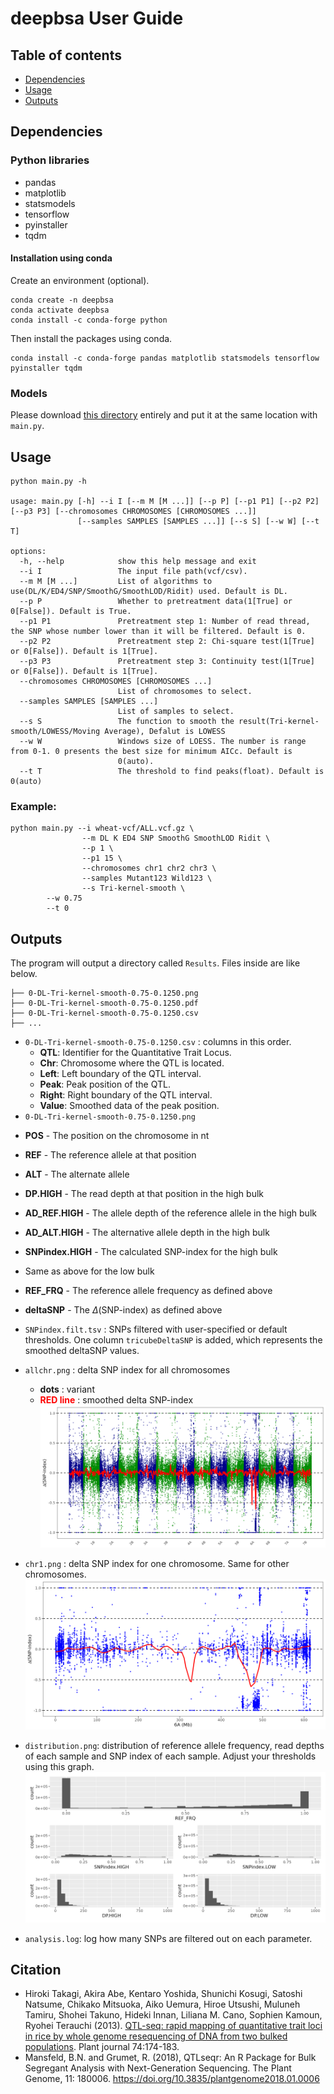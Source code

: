 # deepbsa User Guide

## Table of contents
- [Dependencies](#dependencies)
- [Usage](#usage)
- [Outputs](#outputs)



## Dependencies
### Python libraries
- pandas 
- matplotlib 
- statsmodels 
- tensorflow 
- pyinstaller 
- tqdm

#### Installation using conda

Create an environment (optional). 
```
conda create -n deepbsa
conda activate deepbsa
conda install -c conda-forge python
```
Then install the packages using conda.
```
conda install -c conda-forge pandas matplotlib statsmodels tensorflow pyinstaller tqdm
```
### Models

Please download [this directory](https://drive.google.com/drive/folders/1t-UBBbp1V83j4jv8_htW3BwhGzYX9QLK?usp=drive_link) entirely and put it at the same location with `main.py`.

## Usage

```
python main.py -h

usage: main.py [-h] --i I [--m M [M ...]] [--p P] [--p1 P1] [--p2 P2] [--p3 P3] [--chromosomes CHROMOSOMES [CHROMOSOMES ...]]
               [--samples SAMPLES [SAMPLES ...]] [--s S] [--w W] [--t T]

options:
  -h, --help            show this help message and exit
  --i I                 The input file path(vcf/csv).
  --m M [M ...]         List of algorithms to use(DL/K/ED4/SNP/SmoothG/SmoothLOD/Ridit) used. Default is DL.
  --p P                 Whether to pretreatment data(1[True] or 0[False]). Default is True.
  --p1 P1               Pretreatment step 1: Number of read thread, the SNP whose number lower than it will be filtered. Default is 0.
  --p2 P2               Pretreatment step 2: Chi-square test(1[True] or 0[False]). Default is 1[True].
  --p3 P3               Pretreatment step 3: Continuity test(1[True] or 0[False]). Default is 1[True].
  --chromosomes CHROMOSOMES [CHROMOSOMES ...]
                        List of chromosomes to select.
  --samples SAMPLES [SAMPLES ...]
                        List of samples to select.
  --s S                 The function to smooth the result(Tri-kernel-smooth/LOWESS/Moving Average), Defalut is LOWESS
  --w W                 Windows size of LOESS. The number is range from 0-1. 0 presents the best size for minimum AICc. Default is
                        0(auto).
  --t T                 The threshold to find peaks(float). Default is 0(auto)

```

### Example:

```
python main.py --i wheat-vcf/ALL.vcf.gz \
				--m DL K ED4 SNP SmoothG SmoothLOD Ridit \
				--p 1 \
				--p1 15 \
				--chromosomes chr1 chr2 chr3 \
				--samples Mutant123 Wild123 \
				--s Tri-kernel-smooth \
        --w 0.75
        --t 0
```

## Outputs
The program will output a directory called `Results`. Files inside are like below.
```
├── 0-DL-Tri-kernel-smooth-0.75-0.1250.png
├── 0-DL-Tri-kernel-smooth-0.75-0.1250.pdf
├── 0-DL-Tri-kernel-smooth-0.75-0.1250.csv
├── ...
```
- `0-DL-Tri-kernel-smooth-0.75-0.1250.csv` : columns in this order.
  + **QTL**: Identifier for the Quantitative Trait Locus.
  + **Chr**: Chromosome where the QTL is located.
  + **Left**: Left boundary of the QTL interval.
  + **Peak**: Peak position of the QTL.
  + **Right**: Right boundary of the QTL interval.
  + **Value**: Smoothed data of the peak position.
- `0-DL-Tri-kernel-smooth-0.75-0.1250.png`



+ **POS** - The position on the chromosome in nt 
+ **REF** - The reference allele at that position 
+ **ALT** - The alternate allele 
+ **DP.HIGH** - The read depth at that position in the high bulk 
+ **AD_REF.HIGH** - The allele depth of the reference allele in the high bulk 
+ **AD_ALT.HIGH** - The alternative allele depth in the high bulk  
+ **SNPindex.HIGH** - The calculated SNP-index for the high bulk 
+ Same as above for the low bulk 
+ **REF_FRQ** - The reference allele frequency as defined above 
+ **deltaSNP** - The $\Delta$(SNP-index) as defined above

+ `SNPindex.filt.tsv` : SNPs filtered with user-specified or default thresholds. One column `tricubeDeltaSNP` is added, which represents the smoothed deltaSNP values.
+ `allchr.png` : delta SNP index for all chromosomes
  - **dots** : variant
  - **<span style="color: red; ">RED line</span>** : smoothed delta SNP-index
  ![allchr](https://github.com/Brycealong/QTL-analysis/blob/main/images/allchr.png)
+ `chr1.png` : delta SNP index for one chromosome. Same for other chromosomes.
  ![6a](https://github.com/Brycealong/QTL-analysis/blob/main/images/6A.png)
+ `distribution.png`: distribution of reference allele frequency, read depths of each sample and SNP index of each sample. Adjust your thresholds using this graph.
  ![dis](https://github.com/Brycealong/QTL-analysis/blob/main/images/distribution.png)
+ `analysis.log`: log how many SNPs are filtered out on each parameter.



## Citation
- Hiroki Takagi, Akira Abe, Kentaro Yoshida, Shunichi Kosugi, Satoshi Natsume, Chikako Mitsuoka, Aiko Uemura, Hiroe Utsushi, Muluneh Tamiru, Shohei Takuno, Hideki Innan, Liliana M. Cano, Sophien Kamoun, Ryohei Terauchi (2013).  [QTL-seq: rapid mapping of quantitative trait loci in rice by whole genome resequencing of DNA from two bulked populations](https://doi.org/10.1111/tpj.12105). Plant journal 74:174-183.
- Mansfeld, B.N. and Grumet, R. (2018), QTLseqr: An R Package for Bulk Segregant Analysis with Next-Generation Sequencing. The Plant Genome, 11: 180006. https://doi.org/10.3835/plantgenome2018.01.0006
